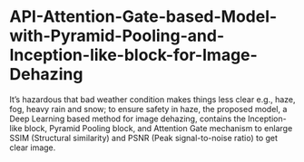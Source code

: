 # API-Attention-Gate-based-Model-with-Pyramid-Pooling-and-Inception-like-block-for-Image-Dehazing
It’s hazardous that bad weather condition makes things less clear e.g., haze,  fog, heavy rain and snow; to ensure safety in haze, the proposed model, a Deep  Learning based method for image dehazing, contains the Inception-like block,  Pyramid Pooling block, and Attention Gate mechanism to enlarge SSIM  (Structural similarity) and PSNR (Peak signal-to-noise ratio) to get clear image. 
